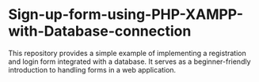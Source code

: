 # Sign-up-form-using-PHP-XAMPP-with-Database-connection
This repository provides a simple example of implementing a registration and login form integrated with a database. It serves as a beginner-friendly introduction to handling forms in a web application.
